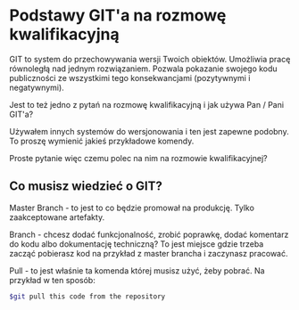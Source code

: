 # Podstawy GIT'a na rozmowę kwalifikacyjną

GIT to system do przechowywania wersji Twoich obiektów. Umożliwia pracę równoległą nad jednym rozwiązaniem. Pozwala pokazanie swojego kodu publiczności ze wszystkimi tego konsekwancjami (pozytywnymi i negatywnymi).

Jest to też jedno z pytań na rozmowę kwalifikacyjną i jak używa Pan / Pani GIT'a?

Używałem innych systemów do wersjonowania i ten jest zapewne podobny. To proszę wymienić jakieś przykładowe komendy. 

Proste pytanie więc czemu polec na nim na rozmowie kwalifikacyjnej?

## Co musisz wiedzieć o GIT? 

Master Branch - to jest to co będzie promował na produkcję. Tylko zaakceptowane artefakty.

Branch - chcesz dodać funkcjonalność, zrobić poprawkę, dodać komentarz do kodu albo dokumentację techniczną? To jest miejsce gdzie trzeba zacząć pobierasz kod na przykład z master brancha i zaczynasz pracować.

Pull - to jest właśnie ta komenda której musisz użyć, żeby pobrać. Na przykład w ten sposób:

	
```bash
$git pull this code from the repository 
	
```


